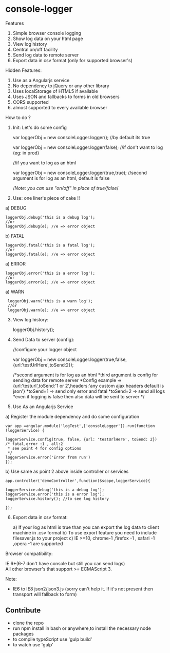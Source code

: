 console-logger
==============


Features 

1) Simple browser console logging <br/>
2) Show log data on your html page <br/>
3) View log history  <br/>
4) Central on/off facility   <br/>
5) Send log data to remote server  <br/>
6) Export data in csv format (only for supported browser's)

Hidden Features:

1) Use as a Angularjs service <br/>
2) No dependency to jQuery or any other library <br/>
3) Uses localStorage of HTML5 if available <br/>
4) Uses JSON and fallbacks to forms in old browsers <br/>
5) CORS supported <br/>
6) almost supported to every available browser <br/>



How to do ? 

1) Init: Let's do some config
  
    var loggerObj = new consoleLogger.logger(); //by default its true 
    
    var loggerObj = new consoleLogger.logger(false); //if don't want to log (eg: in prod)
    
    
    //if you want to log as an html
    
    var loggerObj = new consoleLogger.logger(true,true);
    //second argument is for log as an html, default is false 
    
    /*Note: you can use "on/off" in place of true/false*/

2) Use: one liner's piece of cake !!

  a) DEBUG
    
    loggerObj.debug('this is a debug log');
    //or
    loggerObj.debug(e); //e => error object
 
  
  b) FATAL
  
    loggerObj.fatal('this is a fatal log');
    //or
    loggerObj.fatal(e); //e => error object
 
  
  a) ERROR
 
    loggerObj.error('this is a error log');
    //or
    loggerObj.error(e); //e => error object
  
  
  a) WARN
 
     loggerObj.warn('this is a warn log');
     //or
     loggerObj.warn(e); //e => error object
 
  
3) View log history:  

    loggerObj.history();
  
4) Send Data to server (config): 


    //configure your logger object
   
    var loggerObj = new consoleLogger.logger(true,false,{url:'testUrlHere',toSend:2});
    
    /*second argument is for log as an html
     *third argument is config for sending data for remote server
     *Config example => {url:'testurl',toSend:'1 or 2',headers:'any custom ajax headers default is json'}
     *toSend=1 => send only error and fatal
     *toSend=2 => send all logs
     *even if logging is false then also data will be sent to server
     */

5)  Use As an Angularjs Service  

   a) Register the module dependency and do some configuration
   
    var app =angular.module('logTest',['consoleLogger']).run(function (loggerService) {

    loggerService.config(true, false, {url: 'testUrlHere', toSend: 2})
    /* fatal,error :1 , all:2
     * see point 4 for config options
     */
    loggerService.error('Error from run')
    });
    
    
  b) Use same as point 2 above inside controller or services 
    
    app.controller('demoController',function($scope,loggerService){
    
    loggerService.debug('this is a debug log');
    loggerService.error('this is a error log');
    loggerService.history(); //to see log history
    
    });

6) Export data in csv format:

   a) If your log as html is true than you can export the log data to client machine in .csv format
   b) To use export feature you need to include filesaver.js to your project
   c) IE >=10, chrome-1 ,firefox -1 , safari -1 ,opera -1 are supported
   
 Browser compatibility: 
 
 IE 6+(6-7 don't have console but still you can send logs) <br/>
 All other browser's that support >= ECMAScript 3. 
 
 Note:
 
- IE6 to IE8 json2/json3.js 
(sorry can't help it. If it's not present then transport will fallback to form)


<h2>Contribute</h2>

- clone the repo
- run npm install in bash or anywhere,to install the necessary node packages
- to compile typeScript use 'gulp build'
- to watch use 'gulp'
